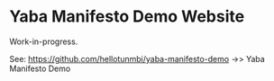 # Yaba Manifesto Demo Website

Work-in-progress.

See: https://github.com/hellotunmbi/yaba-manifesto-demo ->> Yaba Manifesto Demo
